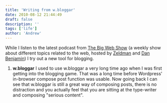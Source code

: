 ```yaml
---
title: 'Writing from w.bloggar'
date: 2010-08-12 21:44:49
draft: false
description: ''
tags: ['life']
author: 'Andrew'
---
```


While I listen to the latest podcast from [The Big Web Show](http://5by5.tv/bigwebshow/16 'big web show #16') (a weekly show about different topics related to the web, hosted by [Zeldman](http://www.zeldman.com/ "Jeffrey Zeldman's Site") and [Dan Benjamin](http://hivelogic.com/ "Dan Benjamin's Hivelogic Website")) I try out a new tool for blogging.

1.  **w.bloggar**
    I used to use w.bloggar a very long time ago when I was first getting into the blogging game. That was a long time before Wordpress' in-browser compose post function was usable. Now going back I can see that w.bloggar is still a great way of composing posts, there is no distraction and you actually feel that you are sitting at the type-writer and composing "serious content".
